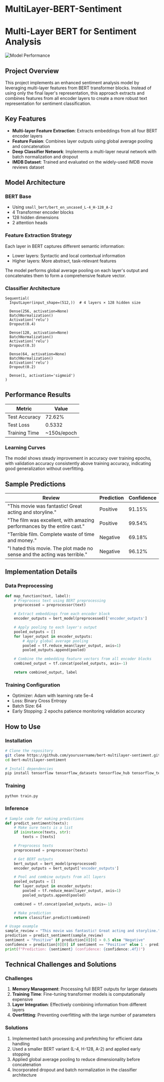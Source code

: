 # MultiLayer-BERT-Sentiment
# Multi-Layer BERT for Sentiment Analysis

![Model Performance](https://raw.githubusercontent.com/yourusername/repo-name/main/model_performance.png)

## Project Overview
This project implements an enhanced sentiment analysis model by leveraging multi-layer features from BERT transformer blocks. Instead of using only the final layer's representation, this approach extracts and combines features from all encoder layers to create a more robust text representation for sentiment classification.

## Key Features
- **Multi-layer Feature Extraction**: Extracts embeddings from all four BERT encoder layers
- **Feature Fusion**: Combines layer outputs using global average pooling and concatenation
- **Deep Classifier Network**: Implements a multi-layer neural network with batch normalization and dropout
- **IMDB Dataset**: Trained and evaluated on the widely-used IMDB movie reviews dataset

## Model Architecture

### BERT Base
- Using `small_bert/bert_en_uncased_L-4_H-128_A-2`
- 4 Transformer encoder blocks
- 128 hidden dimensions
- 2 attention heads

### Feature Extraction Strategy
Each layer in BERT captures different semantic information:
- Lower layers: Syntactic and local contextual information
- Higher layers: More abstract, task-relevant features

The model performs global average pooling on each layer's output and concatenates them to form a comprehensive feature vector.

### Classifier Architecture
```
Sequential(
  InputLayer(input_shape=(512,))  # 4 layers × 128 hidden size
  
  Dense(256, activation=None)
  BatchNormalization()
  Activation('relu')
  Dropout(0.4)
  
  Dense(128, activation=None)
  BatchNormalization()
  Activation('relu')
  Dropout(0.3)
  
  Dense(64, activation=None)
  BatchNormalization()
  Activation('relu')
  Dropout(0.2)
  
  Dense(1, activation='sigmoid')
)
```

## Performance Results

| Metric | Value |
|--------|-------|
| Test Accuracy | 72.62% |
| Test Loss | 0.5332 |
| Training Time | ~150s/epoch |

### Learning Curves
The model shows steady improvement in accuracy over training epochs, with validation accuracy consistently above training accuracy, indicating good generalization without overfitting.

## Sample Predictions

| Review | Prediction | Confidence |
|--------|------------|------------|
| "This movie was fantastic! Great acting and storyline." | Positive | 91.15% |
| "The film was excellent, with amazing performances by the entire cast." | Positive | 99.54% |
| "Terrible film. Complete waste of time and money." | Negative | 69.18% |
| "I hated this movie. The plot made no sense and the acting was terrible." | Negative | 96.12% |

## Implementation Details

### Data Preprocessing
```python
def map_function(text, label):
    # Preprocess text using BERT preprocessing
    preprocessed = preprocessor(text)

    # Extract embeddings from each encoder block
    encoder_outputs = bert_model(preprocessed)['encoder_outputs']

    # Apply pooling to each layer's output
    pooled_outputs = []
    for layer_output in encoder_outputs:
        # Apply global average pooling
        pooled = tf.reduce_mean(layer_output, axis=1)
        pooled_outputs.append(pooled)

    # Combine the embedding feature vectors from all encoder blocks
    combined_output = tf.concat(pooled_outputs, axis=-1)

    return combined_output, label
```

### Training Configuration
- Optimizer: Adam with learning rate 5e-4
- Loss: Binary Cross Entropy
- Batch Size: 64
- Early Stopping: 2 epochs patience monitoring validation accuracy

## How to Use

### Installation
```bash
# Clone the repository
git clone https://github.com/yourusername/bert-multilayer-sentiment.git
cd bert-multilayer-sentiment

# Install dependencies
pip install tensorflow tensorflow_datasets tensorflow_hub tensorflow_text matplotlib
```

### Training
```bash
python train.py
```

### Inference
```python
# Sample code for making predictions
def predict_sentiment(texts):
    # Make sure texts is a list
    if isinstance(texts, str):
        texts = [texts]

    # Preprocess texts
    preprocessed = preprocessor(texts)

    # Get BERT outputs
    bert_output = bert_model(preprocessed)
    encoder_outputs = bert_output['encoder_outputs']

    # Pool and combine outputs from all layers
    pooled_outputs = []
    for layer_output in encoder_outputs:
        pooled = tf.reduce_mean(layer_output, axis=1)
        pooled_outputs.append(pooled)

    combined = tf.concat(pooled_outputs, axis=-1)

    # Make prediction
    return classifier.predict(combined)

# Usage example
sample_review = "This movie was fantastic! Great acting and storyline."
prediction = predict_sentiment(sample_review)
sentiment = "Positive" if prediction[0][0] > 0.5 else "Negative"
confidence = prediction[0][0] if sentiment == "Positive" else 1 - prediction[0][0]
print(f"Prediction: {sentiment} (confidence: {confidence:.4f})")
```

## Technical Challenges and Solutions

### Challenges
1. **Memory Management**: Processing full BERT outputs for larger datasets
2. **Training Time**: Fine-tuning transformer models is computationally expensive
3. **Layer Integration**: Effectively combining information from different layers
4. **Overfitting**: Preventing overfitting with the large number of parameters

### Solutions
1. Implemented batch processing and prefetching for efficient data handling
2. Used a smaller BERT variant (L-4, H-128, A-2) and applied early stopping
3. Applied global average pooling to reduce dimensionality before concatenation
4. Incorporated dropout and batch normalization in the classifier architecture
